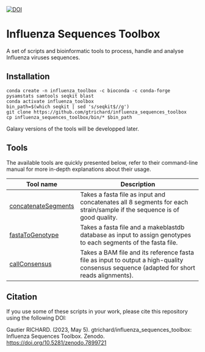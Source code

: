 [![DOI](https://zenodo.org/badge/DOI/10.5281/zenodo.7899721.svg)](https://doi.org/10.5281/zenodo.7899721)

# Influenza Sequences Toolbox
A set of scripts and bioinformatic tools to process, handle and analyse Influenza viruses sequences.

## Installation

```
conda create -n influenza_toolbox -c bioconda -c conda-forge pysamstats samtools seqkit blast
conda activate influenza_toolbox
bin_path=$(which seqkit | sed 's/seqkit$//g')
git clone https://github.com/gtrichard/influenza_sequences_toolbox
cp influenza_sequences_toolbox/bin/* $bin_path
```

Galaxy versions of the tools will be developped later.


## Tools

The available tools are quickly presented below, refer to their command-line manual for more in-depth explanations about their usage.

| Tool name         | Description                                          |
| ----------------- | ---------------------------------------------------- |
| [concatenateSegments] | Takes a fasta file as input and concatenates all 8 segments for each strain/sample if the sequence is of good quality. |
| [fastaToGenotype] | Takes a fasta file and a makeblastdb database as input to assign genotypes to each segments of the fasta file. |
| [callConsensus] | Takes a BAM file and its reference fasta file as input to output a high-quality consensus sequence (adapted for short reads alignments). |

[seqkit]: https://bioinf.shenwei.me/seqkit/
[blast]: https://www.biostars.org/p/266983/
[concatenateSegments]: https://github.com/gtrichard/influenza_sequences_toolbox/blob/main/bin/concatenateSegments
[fastaToGenotype]: https://github.com/gtrichard/influenza_sequences_toolbox/blob/main/bin/fastaToGenotype
[callConsensus]: https://github.com/gtrichard/influenza_sequences_toolbox/blob/main/bin/callConsensus


## Citation

If you use some of these scripts in your work, please cite this repository using the following DOI:

Gautier RICHARD. (2023, May 5). gtrichard/influenza_sequences_toolbox: Influenza Sequences Toolbox. Zenodo. https://doi.org/10.5281/zenodo.7899721
